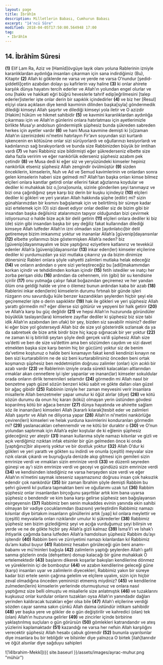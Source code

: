 ```yaml
---
layout: page
title: İbrâhîm
description: Milletlerin Babası, Cumhurun Babası
excerpt: "14'ncü Sûre"
modified: 2018-04-05T17:50:00.564948 17:00
tag: 
 - Ibrâhîm
---
```


## 14. İbrâhîm Sûresi

**(1)** Elif Lam Ra, Aziz ve [Hamīd]övgüye layık olanı yoluna Rablerinin izniyle karanlıklardan aydınlığa insanları çıkarman için sana indirdiğimiz (Bu), Kitaptır
**(2)** Allah ki göklerde ne varsa ve yerde ne varsa O’nundur [şedid-şiddetli]çetin azabdan dolayı şu kafirlerin vay haline
**(3)** ki onlar ahirete karşılık dünya hayatını tercih ederler ve Allah’ın yolundan engel olurlar ve onu [hakkı ve hakikati eğri büğrü heveslerle tahrif edip]eğrilmesini [talep ederler]isterler işte onlar derin bir sapıklık içindedirler
**(4)** ve biz her [Resul] elçiyi olara açıklasın diye kendi kavminin dilinden başka[syla] göndermedik dilediği kimseyi Allah şaşırtır ve dilediği kimseyi yola iletir ve O azizdir [Hakim] hüküm ve hikmet sahibidir
**(5)** ve kavmini karanlıklardan aydınlığa çıkarması için ve Allah’ın günlerini onlara hatırlatması için ayetlerimizle birlikte Musa’yı andolsun göndermiştik şüphesiz bunda şükreden sabreden herkes için ayetler vardır
**(6)** ve hani Musa kavmine demişti ki [o]zaman Allah’ın üzerinizdeki ni’metini hatırlayın Fir’avn soyundan sizi kurtardı işkencenin en kötüsüne onlar sizi sürüyorlardı ve oğullarınızı kesiyorlardı ve kadınlarınızı sağ bırakıyorlardı ve bunda size Rabbinizden büyük bir imtihan vardı
**(7)** ve hani Rabbiniz size bildirmişti eğer şükrederseniz elbette size daha fazla veririm ve eğer nankörlük ederseniz şüphesiz azabım pek çetindir
**(8)** ve Musa dedi ki eğer siz ve yeryüzündeki kimseler hepiniz nankörlük  etseniz şüphesiz Allah zengindir övülmüştür
**(9)** sizden öncekilerin, kimselerin, Nuh ve Ad ve Semud kavimlerinin ve onlardan sonra gelen kimselerin haberi size gelmedi mi? Allah’tan başka onları kimse bilmez elçileri onlara kanıtlar getirdi onlar ellerini fakat ağızlarına koydular ve dediler ki muhakkak biz o,[ona]onunla, sizinle gönderilen şeyi tanımayız ve bizi ona çağırdığınız şeye karşı biz derin bir kuşku içindeyiz 
**(10)** elçileri dediler ki gökleri ve yeri yaratan Allah hakkında şüphe (edilir) mi? sizin günahlarınızdan bir kısmını bağışlamak için ve belirtilmiş bir süreye kadar sizi ertelemek için (O) sizi davet ediyor onlar dediler siz de bizim gibi bir insandan başka değilsiniz atalarımızın tapıyor olduğundan bizi çevirmek istiyorsunuz o halde bize açık bir delil getirin
**(11)** elçileri onlara dediler ki biz (de) sizin gibi insandan başka bir şey değiliz fakat kullarından dilediği kimseye Allah lutfeder Allah’ın izni olmadan size [aydınlatıcı]bir delil getiremeye bizim imkanımız yoktur ve inananlar Allah’a [güvenip]dayansınlar
**(12)** elbette yollarımızı bize göstermişken Allah’a neden? biz [güvenip]dayanmayalım ve bize yaptığınız eziyetlere katlanırız ve tevekkül edenler Allah’a [güvenip]dayansınlar
**(13)** inkar eden(ler) kimseler elçilerine dediler ki yurdumuzdan ya sizi mutlaka çıkarırız ya da bizim dinimize dönersiniz Rableri onlara şöyle vahyetti zalimleri mutlaka helak edeceğiz
**(14)** ve onların ardından o yere sizi yerleştireceğiz bu [adil]makamımdan korkan içindir ve tehdidimden korkan içindir
**(15)** fetih istediler ve inatçı her zorba perişan oldu
**(16)** ardından da cehennem, irin (gibi) bir su kendisine içirilir 
**(17)** onu yutmağa çalışır fakat boğazından geçiremez ve her yandan ölüm ona geldiği halde ve yine o ölemez bunun ardından kaba bir azab
**(18)** Rablerini inkar eden(lerin) kimselerin durumu fırtınalı bir günde işleri rüzgarın onu savurduğu küle benzer kazandıkları şeylerden hiçbir şeyi ele geçiremezler işte o derin sapıklıktır
**(19)** hak ile gökleri ve yeri şüphesiz Allah yarattı görmedin mi? eğer dilerse sizi götürür ve yepyeni bir halk getirir
**(20)** ve Allah’a karşı bu güç değildir
**(21)** ve hepsi Allah’ın huzurunda göründüler büyüklük taslayan(lara) kimselere zayıflar dediler ki şüphesiz biz size tabi idik Allah’ın azabından (en ufak) bir şey, bizden siz savabilir misiniz? dediler ki eğer bize yol gösterseydi Allah biz de size yol gösterirdik sızlansak da ya da sabretsek de bize artık birdir bize hiç kaçıp sığınacak bir yer yoktur
**(22)** ne zaman ki iş bitirildi şeytan şöyle dedi gerçek va’di şüphesiz Allah size va’detti ve ben de size va’dettim ama ben sözümden caydım ve sizi davet etmekten başka size karşı benim hiç bir güc(üm) yoktur siz de benim da’vetime koştunuz o halde beni kınamayın fakat kendi kendinizi kınayın ne ben sizi kurtarabilirim ne de siz beni kurtarabilirsiniz önceden beni ortak koşmanızı şüphesiz ben reddetmiştim doğrusu zalimler (onlar) için acıklı bir azab vardır
**(23)** ve Rablerinin izniyle orada sürekli kalacakları altlarından ırmaklar akan cennetlere iyi işler yapanlar ve inanan(lar) kimseler sokuldular orada onların dirlik temennileri selamdır
**(24)** görmedin mi Allah nasıl bir benzetme yaptı güzel sözün benzeri kökü sabit ve gökte dalları olan güzel bir ağaç gibidir
**(25)** Rabbinin izniyle her zaman meyvesini verir insanlara misallerle Allah benzetmeler yapar umulur ki öğüt alırlar (diye)
**(26)** ve kötü sözün durumu da onun hiç kararı (kökü) olmayan yerin üstünden gövdesi koparılmış kötü bir ağaca benzer
**(27)** dünya hayatında ve ahirette sağlam söz ile inanan(ları) kimseleri Allah [kararlı kılarak]tesbit eder ve zalimleri Allah şaşırtır ve Allah ne diliyorsa yapar 
**(28)** Allah’ın ni’metini nankörlüğe çeviren(leri) kimseleri ve helak yurduna kavimlerini konduranları görmedin mi? 
**(29)** yaslanacakları cehennemdir ve ne kötü bir duraktır o
**(30)** ve O’nun yolundan saptırmak için Allah’a eşler koştular de ki eğlenin şüphesiz gideceğiniz yer ateştir
**(31)** inanan kullarıma söyle namazı kılsınlar ve gizli ve açık verdiğimiz rızıktan infak etsinler bir gün gelmeden önce ki onda [yaptığınız]bir alışveriş yoktur ve bir dostluk yoktur
**(32)** Allah O’dur ki gökleri ve yeri yarattı ve gökten su indirdi ve onunla (çeşitli) meyvalar size rızık olarak çıkardı ve buyruğuyla denizde akıp gitmesi için gemileri sizin emrinize verdi ve ırmakları sizin emrinize verdi
**(33)** ve düzenli seyreden güneşi ve ay’ı sizin emrinize verdi ve geceyi ve gündüzü sizin emrinize verdi
**(34)** ve kendisinden istediğiniz ne varsa herşeyden size verdi ve eğer Allah’ın ni’metini saymak isteseniz sayamazsınız doğrusu insan çok haksızlık edendir çok nankördür
**(35)** bir zaman İbrahim şöyle demişti Rabbim bu şehri güvenli kıl putlara tapmaktan beni ve oğullarımı uzak tut
**(36)** Rabbim şüphesiz onlar insanlardan birçoğunu şaşırttılar artık kim bana uyarsa şüphesiz o bendendir ve kim bana karşı gelirse şüphesiz sen bağışlayansın esirgeyensin
**(37)** Rabbimiz ben senin mukaddes evinin yanında ekin sahibi olmayan bir vadiye çocuklarımdan (bazısını) yerleştirdim Rabbimiz namazı kılsınlar diye birtakım insanların gönüllerini artık [yap] kıl onlara meylettir ve (çeşitli) meyvalarla onları rızıklandır umulur ki şükrederler
**(38)** Rabbimiz şüphesiz sen bizim gizlediğimiz şeyi ve açığa vurduğumuz şeyi bilirsin ve yerde ve ne de gökte hiçbir şey Allah’a gizli kalmaz
**(39)** İsma’il’i ve İshak’ı ihtiyarlık çağımda bana lutfeden Allah’a hamdolsun şüphesiz Rabbim du’ayı işitendir
**(40)** Rabbim beni ve zürriyetimi namazı kılanlardan kıl Rabbimiz du’amı kabul buyur
**(41)** Rabbimiz hesabın görüleceği gün beni anamı-babamı ve mü’minleri bağışla
**(42)** zalimlerin yaptığı şeylerden Allah’ı gafil sanma gözlerin onda (dehşetten) donup kalacağı bir güne muhakkak O ertelemektedir
**(43)** başlarını dikerek koşarlar bakışları kendilerine dönmez ve yüreklerinin içi de bomboştur
**(44)** ve azabın kendilerine geleceği güne (karşı) insanları uyar ve zalimlerin diyecekleri, Rabbimiz yakın bir süreye kadar bizi ertele senin çağrına gelelim ve elçilere uyalım, sizin için hiçbir zeval olmadığına önceden yemininizi etmemiş miydiniz?
**(45)** ve kendilerine zulmeden(lerin) kimselerin yerlerinde oturmuştunuz ve onlara nasıl yaptığımız size belli olmuştu ve misallerle size anlatmıştık
**(46)** ve tuzaklarını kuşkusuz onlar kurdular onların tuzakları oysa Allah’ın yanındadır dağları yerinden kaldıracak tuzakları eğer olsa bile
**(47)** Allah’ı elçilerine verdiği sözden cayar sanma sakın çünkü Allah daima üstündür intikam sahibidir
**(48)** yer başka yere ve gökler de o gün değiştirilir ve kahredici (olan) tek (olan) Allah’ın huzuruna gelirler
**(49)** ve zincirler içinde birbirine yaklaştırılmış suçluları o gün görürsün
**(50)** gömlekleri katrandandır ve ateş yüzlerini kaplamaktadır
**(51)** kazandığı ne varsa her nefsin Allah karşılığını verecektir şüphesiz Allah hesabı çabuk görendir
**(52)** bununla uyarılsınlar diye insanlara bu bir tebliğdir ve bilsinler diye yalnızca O birtek [ilah]tanrıdır ve öğüt alsınlar diye sağduyu sahipleri

![14Ibrahim-Mekkî]({{ site.baseurl }}/assets/images/ayrac-muhur.png "mühür")
